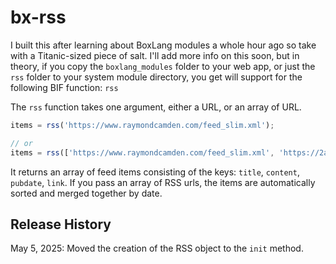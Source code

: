 # bx-rss

I built this after learning about BoxLang modules a whole hour ago so take with a Titanic-sized piece of salt. I'll add
more info on this soon, but in theory, if you copy the `boxlang_modules` folder to your web app, or just the `rss` folder to your system module directory, you get will support for the following BIF function: `rss`

The `rss` function takes one argument, either a URL, or an array of URL.

```js
items = rss('https://www.raymondcamden.com/feed_slim.xml');

// or
items = rss(['https://www.raymondcamden.com/feed_slim.xml', 'https://2ality.com/feeds/posts.atom']);
```

It returns an array of feed items consisting of the keys: `title`, `content`, `pubdate`, `link`. If you pass an array of RSS urls, the items are automatically sorted and merged together by date.

## Release History

May 5, 2025: Moved the creation of the RSS object to the `init` method.
